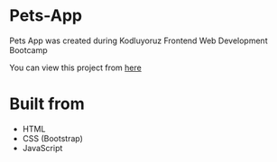 # Pets-App
Pets App was created during Kodluyoruz Frontend Web Development Bootcamp

You can view this project from [here](https://alpercevizz.github.io/Pets-App/)

# Built from

- HTML
- CSS (Bootstrap)
- JavaScript
